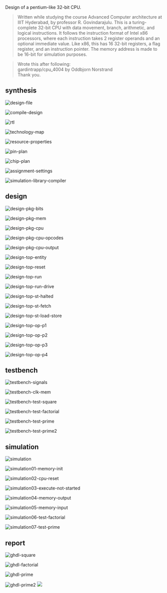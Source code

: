 Design of a pentium-like 32-bit CPU.

> Written while studying the course Advanced Computer architecture at IIIT Hyderabad,
> by professor R. Govindarajulu. This is a turing-complete 32-bit CPU with data movement,
> branch, arithmetic, and logical instructions. It follows the instruction format of
> Intel x86 processors, where each instruction takes 2 register operands and an optional
> immediate value. Like x86, this has 16 32-bit registers, a flag register, and an
> instruction pointer. The memory address is made to be 16-bit for simulation purposes.

> Wrote this after following:<br>
> gardintrapp/cpu_4004 by Oddbjorn Norstrand<br>
> Thank you.



## synthesis

![design-file](docs/design-file.png)

![compile-design](docs/compile-design.png)

![rtl](docs/rtl.png)

![technology-map](docs/technology-map.png)

![resource-properties](docs/resource-properties.png)

![pin-plan](docs/pin-plan.png)

![chip-plan](docs/chip-plan.png)

![assignment-settings](docs/assignment-settings.png)

![simulation-library-compiler](docs/simulation-library-compiler.png)



## design

![design-pkg-bits](docs/design-pkg-bits.png)

![design-pkg-mem](docs/design-pkg-mem.png)

![design-pkg-cpu](docs/design-pkg-cpu.png)

![design-pkg-cpu-opcodes](docs/design-pkg-cpu-opcodes.png)

![design-pkg-cpu-output](docs/design-pkg-cpu-output.png)

![design-top-entity](docs/design-top-entity.png)

![design-top-reset](docs/design-top-reset.png)

![design-top-run](docs/design-top-run.png)

![design-top-run-drive](docs/design-top-run-drive.png)

![design-top-st-halted](docs/design-top-st-halted.png)

![design-top-st-fetch](docs/design-top-st-fetch.png)

![design-top-st-load-store](docs/design-top-st-load-store.png)

![design-top-op-p1](docs/design-top-op-p1.png)

![design-top-op-p2](docs/design-top-op-p2.png)

![design-top-op-p3](docs/design-top-op-p3.png)

![design-top-op-p4](docs/design-top-op-p4.png)



## testbench

![testbench-signals](docs/testbench-signals.png)

![testbench-clk-mem](docs/testbench-clk-mem.png)

![testbench-test-square](docs/testbench-test-square.png)

![testbench-test-factorial](docs/testbench-test-factorial.png)

![testbench-test-prime](docs/testbench-test-prime.png)

![testbench-test-prime2](docs/testbench-test-prime2.png)



## simulation

![simulation](docs/simulation.png)

![simulation01-memory-init](docs/simulation01-memory-init.png)

![simulation02-cpu-reset](docs/simulation02-cpu-reset.png)

![simulation03-execute-not-started](docs/simulation03-execute-not-started.png)

![simulation04-memory-output](docs/simulation04-memory-output.png)

![simulation05-memory-input](docs/simulation05-memory-input.png)

![simulation06-test-factorial](docs/simulation06-test-factorial.png)

![simulation07-test-prime](docs/simulation07-test-prime.png)



## report

![ghdl-square](docs/ghdl-square.png)

![ghdl-factorial](docs/ghdl-factorial.png)

![ghdl-prime](docs/ghdl-prime.png)

![ghdl-prime2](docs/ghdl-prime2.png)
![](https://ga-beacon.deno.dev/G-G1E8HNDZYY:v51jklKGTLmC3LAZ4rJbIQ/github.com/moocf/cpu_basic.vhdl)
